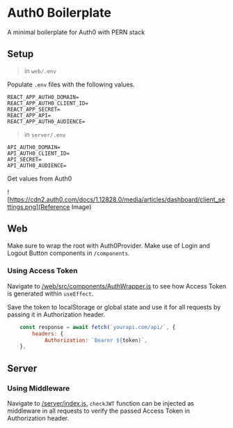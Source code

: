 # Auth0 Boilerplate

A minimal boilerplate for Auth0 with PERN stack

## Setup

> in `web/.env`

Populate `.env` files with the following values.

```env
REACT_APP_AUTH0_DOMAIN=
REACT_APP_AUTH0_CLIENT_ID=
REACT_APP_SECRET=
REACT_APP_API=
REACT_APP_AUTH0_AUDIENCE=
```

> in `server/.env`

```env
API_AUTH0_DOMAIN=
API_AUTH0_CLIENT_ID=
API_SECRET=
API_AUTH0_AUDIENCE=
```

Get values from Auth0

![https://cdn2.auth0.com/docs/1.12828.0/media/articles/dashboard/client_settings.png](Reference Image)

## Web

Make sure to wrap the root with Auth0Provider. Make use of Login and Logout Button components in `/components`.

### Using Access Token

Navigate to [/web/src/components/AuthWrapper.js](/web/src/components/AuthWrapper.js) to see how Access Token is generated within `useEffect`.

Save the token to localStorage or global state and use it for all requests by passing it in Authorization header.

```js
    const response = await fetch(`yourapi.com/api/`, {
        headers: {
            Authorization: `Bearer ${token}`,
    },
```

## Server

### Using Middleware

Navigate to [/server/index.js](/server/index.js), `checkJWT` function can be injected as middleware in all requests to verify the passed Access Token in Authorization header.
